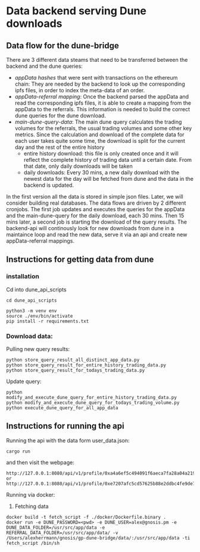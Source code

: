 # Data backend serving Dune downloads

## Data flow for the dune-bridge

There are 3 different data steams that need to be transferred between the backend and the dune queries:

- *appData hashes* that were sent with transactions on the ethereum chain: 
They are needed by the backend to look up the corresponding ipfs files, in order to index the meta-data of an order.
- *appData-referral mapping*: Once the backend parsed the appData and read the corresponding ipfs files, it is able to create a mapping from the appData to the referrals.
This information is needed to build the correct dune queries for the dune download. 
- *main-dune-query-data*: The main dune query calculates the trading volumes for the referrals, the usual trading volumes and some other key metrics. Since the calculation and download of the complete data for each user takes quite some time, the download is split for the current day and the rest of the entire history
    - entire history download: this file is only created once and it will reflect the complete history of trading data until a certain date. From that date, only daily downloads will be taken
    - daily downloads: Every 30 mins, a new daily download with the newest data for the day will be fetched from dune and the data in the backend is updated.

In the first version all the data is stored in simple json files. Later, we will consider building real databases. 
The data flows are driven by 2 different cronjobs. 
The first job updates and executes the queries for the appData and the main-dune-query for the daily download, each 30 mins. 
Then 15 mins later, a second job is starting the download of the query results. 
The backend-api will continously look for new downloads from dune in a maintaince loop and read the new data, serve it via an api and create new appData-referral mappings.



## Instructions for getting data from dune


### installation
Cd into dune_api_scripts
```
cd dune_api_scripts
```

```
python3 -m venv env
source ./env/bin/activate
pip install -r requirements.txt
```

### Download data:

Pulling new query results:

```
python store_query_result_all_distinct_app_data.py
python store_query_result_for_entire_history_trading_data.py
python store_query_result_for_todays_trading_data.py
```


Update query:
```
python modify_and_execute_dune_query_for_entire_history_trading_data.py
python modify_and_execute_dune_query_for_todays_trading_volume.py
python execute_dune_query_for_all_app_data
```

## Instructions for running the api

Running the api with the data form user_data.json:
```
cargo run
```


and then visit the webpage:

```
http://127.0.0.1:8080/api/v1/profile/0xa4a6ef5c494091f6aeca7fa28a04a219dd0f31b5
or
http://127.0.0.1:8080/api/v1/profile/0xe7207afc5cd57625b88e2ddbc4fe9de794a76b0f
```

Running via docker:

1. Fetching data
```
docker build -t fetch_script -f ./docker/Dockerfile.binary .
docker run -e DUNE_PASSWORD=<pwd> -e DUNE_USER=alex@gnosis.pm -e DUNE_DATA_FOLDER=/usr/src/app/data -e REFERRAL_DATA_FOLDER=/usr/src/app/data/ -v /Users/alexherrmann/gnosis/gp-dune-bridge/data/:/usr/src/app/data -ti fetch_script /bin/sh             
```